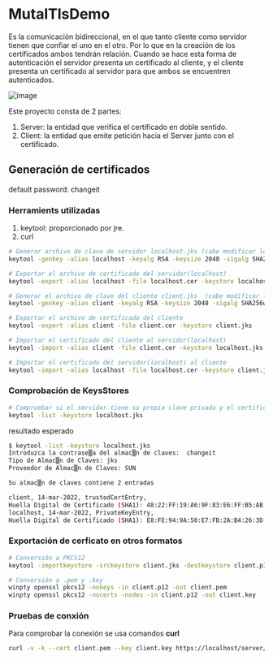 # MutalTlsDemo

Es la comunicación bidireccional, en el que tanto cliente como servidor tienen que confiar el uno en el otro. Por lo que en la creación de los certificados ambos tendrán relación. Cuando se hace esta forma de autenticación el servidor presenta un certificado al cliente, y el cliente presenta un certificado al servidor para que ambos se encuentren autenticados.

![image](https://user-images.githubusercontent.com/48995165/158370741-de7286d5-da71-486c-92f0-6f7cdbc1daeb.png)

Este proyecto consta de 2 partes:
1. Server: la entidad que verifica el certificado en doble sentido.
2. Client: la entidad que emite petición hacia el Server junto con el certificado.



## Generación de certificados

default password: changeit

### Herramients utilizadas
1. keytool: proporcionado por jre.
2. curl

```bash
# Generar archivo de clave de servidor localhost.jks (cabe modificar los datos sobre la empresa)
keytool -genkey -alias localhost -keyalg RSA -keysize 2048 -sigalg SHA256withRSA -storetype JKS -keystore localhost.jks -dname CN=localhost,OU=Test,O=pkslow,L=Baleares,C=ES -validity 365 -storepass changeit -keypass changeit

# Exportar el archivo de certificado del servidor(localhost)
keytool -export -alias localhost -file localhost.cer -keystore localhost.jks

# Generar el archivo de clave del cliente client.jks  (cabe modificar los datos sobre la empresa)
keytool -genkey -alias client -keyalg RSA -keysize 2048 -sigalg SHA256withRSA -storetype JKS -keystore client.jks -dname CN=client,OU=Test,O=pkslow,L=Baleares,C=ES -validity 365 -storepass changeit -keypass changeit

# Exportar el archivo de certificado del cliente
keytool -export -alias client -file client.cer -keystore client.jks

# Importar el certificado del cliente al servidor(localhost)
keytool -import -alias client -file client.cer -keystore localhost.jks

# Importar el certificado del servidor(localhost) al cliente
keytool -import -alias localhost -file localhost.cer -keystore client.jks

```
### Comprobación de KeysStores
```bash
# Compruebar si el servidor tiene su propia clave privada y el certificado del cliente
keytool -list -keystore localhost.jks
```
resultado esperado
```bash
$ keytool -list -keystore localhost.jks
Introduzca la contrase▒a del almac▒n de claves:  changeit
Tipo de Almac▒n de Claves: jks
Proveedor de Almac▒n de Claves: SUN

Su almac▒n de claves contiene 2 entradas

client, 14-mar-2022, trustedCertEntry,
Huella Digital de Certificado (SHA1): 48:22:FF:19:A6:9F:83:E6:FF:B5:AB:6B:A9:F0:51:72:EB:74:B4:7E
localhost, 14-mar-2022, PrivateKeyEntry,
Huella Digital de Certificado (SHA1): E8:FE:94:9A:50:E7:FB:2A:B4:26:3D:1A:A3:6C:34:00:15:AF:60:D0
```

### Exportación de cerficato en otros formatos
```bash
# Conversión a PKCS12
keytool -importkeystore -srckeystore client.jks -destkeystore client.p12 -srcstoretype JKS -deststoretype PKCS12 -srcstorepass changeit -deststorepass changeit -srckeypass changeit -destkeypass changeit -srcalias client -destalias client -noprompt

# Conversión a .pem y .key
winpty openssl pkcs12 -nokeys -in client.p12 -out client.pem
winpty openssl pkcs12 -nocerts -nodes -in client.p12 -out client.key
```

### Pruebas de conxión 
Para comprobar la conexión se usa comandos **curl**
```bash
curl -v -k --cert client.pem --key client.key https://localhost/server/hello
```
